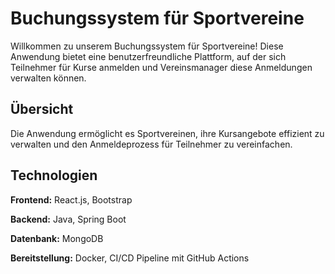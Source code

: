 # Buchungssystem für Sportvereine

Willkommen zu unserem Buchungssystem für Sportvereine! Diese Anwendung bietet eine benutzerfreundliche Plattform, auf der sich Teilnehmer für Kurse anmelden und Vereinsmanager diese Anmeldungen verwalten können.

## Übersicht

Die Anwendung ermöglicht es Sportvereinen, ihre Kursangebote effizient zu verwalten und den Anmeldeprozess für Teilnehmer zu vereinfachen.

## Technologien
**Frontend:** React.js, Bootstrap

**Backend:** Java, Spring Boot

**Datenbank:** MongoDB

**Bereitstellung:** Docker, CI/CD Pipeline mit GitHub Actions